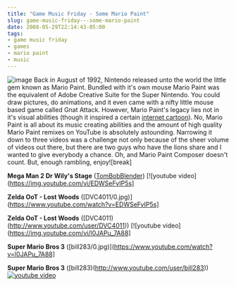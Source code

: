 ```yaml
---
title: "Game Music Friday - Some Mario Paint"
slug: game-music-friday---some-mario-paint
date: 2008-05-29T22:14:43-05:00
tags:
- game music friday
- games
- mario paint
- music
---
```

![](http://www.dxprog.com/pics/gmf.png "image")
Back in August of 1992, Nintendo released unto the world the little gem known as Mario Paint. Bundled with it's own mouse Mario Paint was the equivalent of Adobe Creative Suite for the Super Nintendo. You could draw pictures, do animations, and it even came with a nifty little mouse based game called Gnat Attack. However, Mario Paint's legacy lies not in it's visual abilities (though it inspired a certain [internet cartoon](http://www.homestarrunner.com/)). No, Mario Paint is all about its music creating abilities and the amount of high quality Mario Paint remixes on YouTube is absolutely astounding. Narrowing it down to three videos was a challenge not only because of the sheer volume of videos out there, but there are two guys who have the lions share and I wanted to give everybody a chance. Oh, and Mario Paint Composer doesn't count. But, enough rambling, enjoy![break]

**Mega Man 2 Dr Wily's Stage** ([TomBobBlender](http://www.youtube.com/user/TomBobBlender))
[![youtube video](https://img.youtube.com/vi/EDWSeFvIP5s]

**Zelda OoT - Lost Woods** ([DVC4011/0.jpg)](https://www.youtube.com/watch?v=EDWSeFvIP5s]

**Zelda OoT - Lost Woods** ([DVC4011)(http://www.youtube.com/user/DVC4011))
[![youtube video](https://img.youtube.com/vi/l0JAPu_7A88]

**Super Mario Bros 3** ([bill283/0.jpg)](https://www.youtube.com/watch?v=l0JAPu_7A88]

**Super Mario Bros 3** ([bill283)(http://www.youtube.com/user/bill283))
[![youtube video](https://img.youtube.com/vi/o07UXkR2Bcw/0.jpg)](https://www.youtube.com/watch?v=o07UXkR2Bcw)
